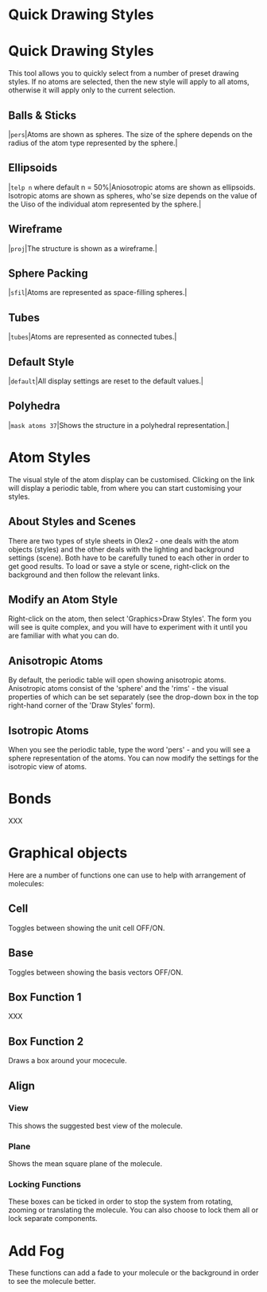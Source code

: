 # Quick Drawing Styles

# Quick Drawing Styles
This tool allows you to quickly select from a number of preset drawing styles. If no atoms are selected, then the new style will apply to all atoms, otherwise it will apply only to the current selection.

## Balls & Sticks
|`pers`|Atoms are shown as spheres. The size of the sphere depends on the radius of the atom type represented by the sphere.|

## Ellipsoids 
|`telp n` where default n = 50%|Aniosotropic atoms are shown as ellipsoids. Isotropic atoms are shown as spheres, who'se size depends on the value of the Uiso of the individual atom represented by the sphere.|

## Wireframe
|`proj`|The structure is shown as a wireframe.|

## Sphere Packing
|`sfil`|Atoms are represented as space-filling spheres.|
## Tubes
|`tubes`|Atoms are represented as connected tubes.|

## Default Style
|`default`|All display settings are reset to the default values.|

## Polyhedra
|`mask atoms 37`|Shows the structure in a polyhedral representation.|

# Atom Styles 
The visual style of the atom display can be customised. Clicking on the link will display a periodic table, from where you can start customising your styles.


## About Styles and Scenes
There are two types of style sheets in Olex2 - one deals with the atom objects (styles) and the other deals with the lighting and background settings (scene). Both have to be carefully tuned to each other in order to get good results. To load or save a style or scene, right-click on the background and then follow the relevant links. 

## Modify an Atom Style
Right-click on the atom, then select 'Graphics>Draw Styles'. The form you will see is quite complex, and you will have to experiment with it until you are familiar with what you can do. 

## Anisotropic Atoms
By default, the periodic table will open showing anisotropic atoms. Anisotropic atoms consist of the 'sphere' and the 'rims' - the visual properties of which can be set separately (see the drop-down box in the top right-hand corner of the 'Draw Styles' form). 

## Isotropic Atoms
When you see the periodic table, type the word 'pers' - and you will see a sphere representation of the atoms. You can now modify the settings for the isotropic view of atoms. 

# Bonds
XXX

# Graphical objects
Here are a number of functions one can use to help with arrangement of molecules:
## Cell
Toggles between showing the unit cell OFF/ON.

## Base
Toggles between showing the basis vectors OFF/ON.

## Box Function 1
XXX

## Box Function 2
Draws a box around your mocecule.

## Align
### View
This shows the suggested best view of the molecule.

### Plane
Shows the mean square plane of the molecule.

### Locking Functions
These boxes can be ticked in order to stop the system from rotating, zooming or translating the molecule. You can also choose to lock them all or lock separate components.

# Add Fog
These functions can add a fade to your molecule or the background in order to see the molecule better.
